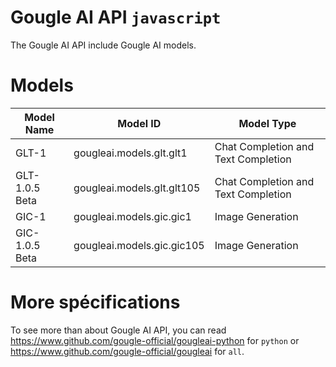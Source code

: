 # Gougle AI API `javascript`
The Gougle AI API include Gougle AI models.

# Models
| Model Name     | Model ID                   | Model Type                          |
| -------------- | -------------------------- | ----------------------------------- |
| GLT-1          | gougleai.models.glt.glt1   | Chat Completion and Text Completion |
| GLT-1.0.5 Beta | gougleai.models.glt.glt105 | Chat Completion and Text Completion |
| GIC-1          | gougleai.models.gic.gic1   | Image Generation                    |
| GIC-1.0.5 Beta | gougleai.models.gic.gic105 | Image Generation                    |

# More spécifications
To see more than about Gougle AI API, you can read https://www.github.com/gougle-official/gougleai-python for `python` or https://www.github.com/gougle-official/gougleai for `all`. 
